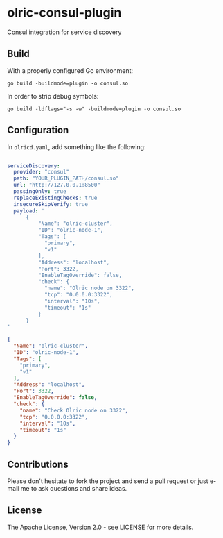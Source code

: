 # olric-consul-plugin

Consul integration for service discovery

## Build

With a properly configured Go environment:

```
go build -buildmode=plugin -o consul.so 
```

In order to strip debug symbols:

```
go build -ldflags="-s -w" -buildmode=plugin -o consul.so 
```

## Configuration

In `olricd.yaml`, add something like the following:

```yaml

serviceDiscovery:
  provider: "consul"
  path: "YOUR_PLUGIN_PATH/consul.so"
  url: "http://127.0.0.1:8500"
  passingOnly: true
  replaceExistingChecks: true
  insecureSkipVerify: true
  payload: '
      {
          "Name": "olric-cluster",
          "ID": "olric-node-1",
          "Tags": [
            "primary",
            "v1"
          ],
          "Address": "localhost",
          "Port": 3322,
          "EnableTagOverride": false,
          "check": {
            "name": "Olric node on 3322",
            "tcp": "0.0.0.0:3322",
            "interval": "10s",
            "timeout": "1s"
          }
      }
'
```

```json
{
  "Name": "olric-cluster",
  "ID": "olric-node-1",
  "Tags": [
    "primary",
    "v1"
  ],
  "Address": "localhost",
  "Port": 3322,
  "EnableTagOverride": false,
  "check": {
    "name": "Check Olric node on 3322",
    "tcp": "0.0.0.0:3322",
    "interval": "10s",
    "timeout": "1s"
  }
}
```

## Contributions

Please don't hesitate to fork the project and send a pull request or just e-mail me to ask questions and share ideas.

## License

The Apache License, Version 2.0 - see LICENSE for more details.
